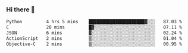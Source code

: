 ### Hi there 👋

<!--
**gustavkrist/gustavkrist** is a ✨ _special_ ✨ repository because its `README.md` (this file) appears on your GitHub profile.

Here are some ideas to get you started:

- 🔭 I’m currently working on ...
- 🌱 I’m currently learning ...
- 👯 I’m looking to collaborate on ...
- 🤔 I’m looking for help with ...
- 💬 Ask me about ...
- 📫 How to reach me: ...
- 😄 Pronouns: ...
- ⚡ Fun fact: ...
-->

<!--START_SECTION:waka-->

```txt
Python         4 hrs 5 mins    █████████████████████▓░░░   87.03 %
C              20 mins         █▓░░░░░░░░░░░░░░░░░░░░░░░   07.11 %
JSON           6 mins          ▓░░░░░░░░░░░░░░░░░░░░░░░░   02.24 %
ActionScript   2 mins          ▒░░░░░░░░░░░░░░░░░░░░░░░░   01.04 %
Objective-C    2 mins          ▒░░░░░░░░░░░░░░░░░░░░░░░░   00.95 %
```

<!--END_SECTION:waka-->
